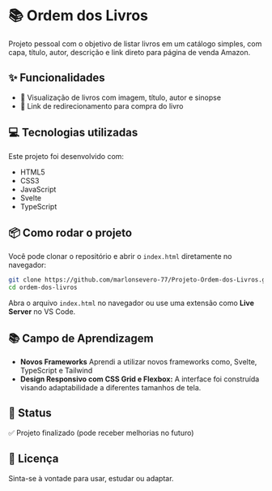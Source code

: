 # 📚 Ordem dos Livros

Projeto pessoal com o objetivo de listar livros em um catálogo simples, com capa, título, autor, descrição e link direto para página de venda Amazon.

## ✨ Funcionalidades

- 📖 Visualização de livros com imagem, título, autor e sinopse    
- 🔗 Link de redirecionamento para compra do livro  

## 💻 Tecnologias utilizadas

Este projeto foi desenvolvido com:

- HTML5  
- CSS3  
- JavaScript
- Svelte
- TypeScript


## 📦 Como rodar o projeto

Você pode clonar o repositório e abrir o `index.html` diretamente no navegador:

```bash
git clone https://github.com/marlonsevero-77/Projeto-Ordem-dos-Livros.git
cd ordem-dos-livros
```

Abra o arquivo `index.html` no navegador ou use uma extensão como **Live Server** no VS Code.

## 📚 Campo de Aprendizagem

 - **Novos Frameworks** Aprendi a utilizar novos frameworks como, Svelte, TypeScript e Tailwind
- **Design Responsivo com CSS Grid e Flexbox:** A interface foi construída visando adaptabilidade a diferentes tamanhos de tela.

## 📌 Status

✅ Projeto finalizado (pode receber melhorias no futuro)

## 📝 Licença
  
Sinta-se à vontade para usar, estudar ou adaptar.
